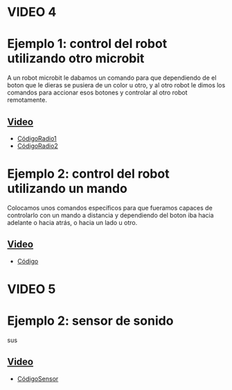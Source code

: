 # VIDEO 4
# Ejemplo 1: control del robot utilizando otro microbit
A un robot microbit le dabamos un comando para que dependiendo de el boton que le dieras se pusiera de un color u otro, y al otro robot le dimos los comandos para accionar esos botones y controlar al otro robot remotamente.
## [Video](https://youtube.com/shorts/O4x1_YdIR9o?feature=share)
- [CódigoRadio1](microbit-Radio1.hex)
- [CódigoRadio2](microbit-Radio2.hex)
# Ejemplo 2: control del robot utilizando un mando
Colocamos unos comandos específicos para que fueramos capaces de controlarlo con un mando a distancia y dependiendo del boton iba hacia adelante o hacia atrás, o hacia un lado u otro.
## [Video](https://www.youtube.com/shorts/SO06RnsOGdo)
- [Código](microbit-mandoo.hex)
# VIDEO 5
# Ejemplo 2: sensor de sonido
sus
## [Video]()
- [CódigoSensor](microbit-sensor.hex)
